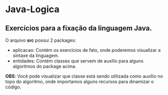 # Java-Logica
## Exercícios para a fixação da linguagem Java.
O arquivo **src** possui 2 packages:
* aplicacao: Contém os exercícios de fato, onde poderemos visualizar a sintaxe da linguagem.
* entidades: Contém classes que servem de auxílio para alguns algoritmos do package acima.

**OBS**: Você pode visualizar que classe está sendo utilizada como auxílio no topo do algoritmo, onde importamos alguns recursos para dinamizar o código.



